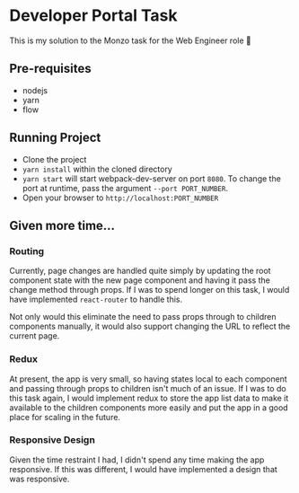 # Developer Portal Task
This is my solution to the Monzo task for the Web Engineer role 🎉
## Pre-requisites
- nodejs
- yarn
- flow

## Running Project
- Clone the project 
- `yarn install` within the cloned directory
- `yarn start` will start webpack-dev-server on port `8080`. To change the port at runtime, pass the argument `--port PORT_NUMBER`.
- Open your browser to `http://localhost:PORT_NUMBER`

## Given more time... 
### Routing
Currently, page changes are handled quite simply by updating the root component state with the new page component and having it pass the change method through props. If I was to spend longer on this task, I would have implemented `react-router` to handle this. 

Not only would this eliminate the need to pass props through to children components manually, it would also support changing the URL to reflect the current page. 


### Redux
At present, the app is very small, so having states local to each component and passing through props to children isn't much of an issue. If I was to do this task again, I would implement redux to store the app list data to make it available to the children components more easily and put the app in a good place for scaling in the future.

### Responsive Design
Given the time restraint I had, I didn't spend any time making the app responsive. If this was different, I would have implemented a design that was responsive.